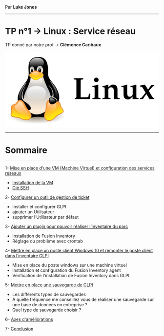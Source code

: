 Par **Luke Jones** 

---
# TP n°1 -> **Linux : Service réseau**

TP donné par notre prof -> **Clémence Caribaux**

![](Image/linux_logo.jpg)

----
# **Sommaire**

----

1- [Mise en place d'une VM (Machine Virtuel) et configuration des services réseaux](https://github.com/Luke859/TP-Linux/blob/main/1-Mise%20en%20place%20d'une%20VM.md)
- [Installation de la VM](https://github.com/Luke859/TP-Linux/blob/main/1-Mise%20en%20place%20d'une%20VM.md#linstallation)
- [Clé SSH](https://github.com/Luke859/TP-Linux/blob/main/1-Mise%20en%20place%20d'une%20VM.md#mise-en-place-dune-cl%C3%A9-ssh)

2- [Configurer un outil de gestion de ticket](https://github.com/Luke859/TP-Linux/blob/main/2-Configurer%20un%20outil%20de%20gestion%20de%20ticket.md)
- Installer et configurer GLPI 
- ajouter un Utilisateur
- supprimer l’Utilisateur par défaut

3- [Ajouter un plugin pour pouvoir réaliser l’inventaire du parc](https://github.com/Luke859/TP-Linux/blob/main/3-%20Ajouter%20un%20plugin%20pour%20pouvoir%20r%C3%A9aliser%20l%E2%80%99inventaire%20du%20parc.md)
- Installation de Fusion Inventory
- Réglage du problème avec crontab

4- [Mettre en place un poste client Windows 10 et remonter le poste client dans l’inventaire GLPI](https://github.com/Luke859/TP-Linux/blob/main/4-Mettre%20en%20place%20un%20poste%20client%20Windows%2010%20et%20remonter%20le%20poste%20client%20dans%20l%E2%80%99inventaire%20GLPI.md)

- Mise en place du poste windows sur une machine virtuel
- Installation et configuration du Fusion Inventory agent
- Verification de l'installation de Fusion Inventory dans GLPI

5- [Mettre en place une sauvegarde de GLPI](https://github.com/Luke859/TP-Linux/blob/main/5-Mettre%20en%20place%20un%20esauvegarde%20de%20GLPI.md)
- Les différents types de sauvegardes
- A quelle fréquence me conseillez vous de réaliser une sauvegarde sur une base de données en entreprise ?
- Quel type de sauvegarde choisir ?

6- [Axes d'améliorations](https://github.com/Luke859/TP-Linux/blob/main/Axes%20d'am%C3%A9liorations.md)

7- [Conclusion](https://github.com/Luke859/TP-Linux/blob/main/Conclusion.md)



